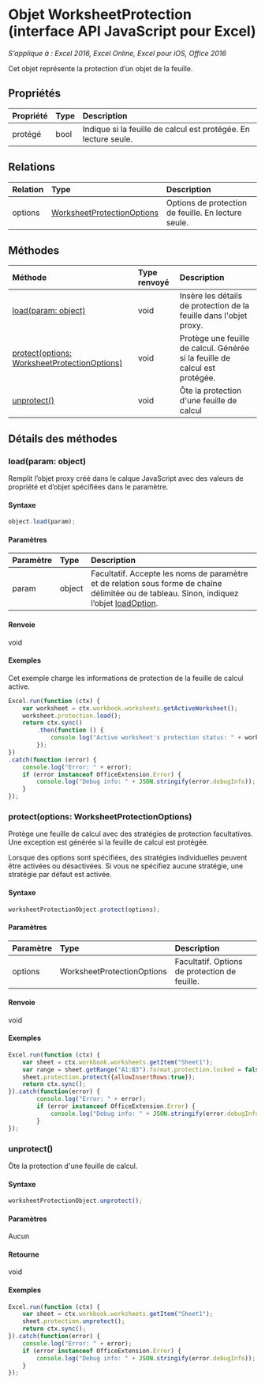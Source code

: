 # Objet WorksheetProtection (interface API JavaScript pour Excel)

_S’applique à : Excel 2016, Excel Online, Excel pour iOS, Office 2016_

Cet objet représente la protection d’un objet de la feuille.

## Propriétés

| Propriété   | Type|Description
|:---------------|:--------|:----------|
|protégé|bool|Indique si la feuille de calcul est protégée. En lecture seule.|

## Relations
| Relation | Type|Description|
|:---------------|:--------|:----------|
|options|[WorksheetProtectionOptions](worksheetprotectionoptions.md)|Options de protection de feuille. En lecture seule.|

## Méthodes

| Méthode   | Type renvoyé|Description|
|:---------------|:--------|:----------|
|[load(param: object)](#loadparam-object)|void|Insère les détails de protection de la feuille dans l'objet proxy.|
|[protect(options: WorksheetProtectionOptions)](#protectoptions-worksheetprotectionoption)|void|Protège une feuille de calcul. Générée si la feuille de calcul est protégée.|
|[unprotect()](#unprotect)|void|Ôte la protection d'une feuille de calcul|

## Détails des méthodes


### load(param: object)
Remplit l’objet proxy créé dans le calque JavaScript avec des valeurs de propriété et d’objet spécifiées dans le paramètre.

#### Syntaxe
```js
object.load(param);
```

#### Paramètres
| Paramètre   | Type|Description|
|:---------------|:--------|:----------|
|param|object|Facultatif. Accepte les noms de paramètre et de relation sous forme de chaîne délimitée ou de tableau. Sinon, indiquez l’objet [loadOption](loadoption.md).|

#### Renvoie
void

#### Exemples
Cet exemple charge les informations de protection de la feuille de calcul active.
```js
Excel.run(function (ctx) {
    var worksheet = ctx.workbook.worksheets.getActiveWorksheet();
    worksheet.protection.load();            
    return ctx.sync()
        .then(function () {
            console.log("Active worksheet's protection status: " + worksheet.protection.protected);
        });
})
.catch(function (error) {
    console.log("Error: " + error);
    if (error instanceof OfficeExtension.Error) {
        console.log("Debug info: " + JSON.stringify(error.debugInfo));
    }
});
```

### protect(options: WorksheetProtectionOptions)
Protège une feuille de calcul avec des stratégies de protection facultatives. Une exception est générée si la feuille de calcul est protégée. 

Lorsque des options sont spécifiées, des stratégies individuelles peuvent être activées ou désactivées. Si vous ne spécifiez aucune stratégie, une stratégie par défaut est activée. 

#### Syntaxe
```js
worksheetProtectionObject.protect(options);
```

#### Paramètres
| Paramètre   | Type|Description|
|:---------------|:--------|:----------|
|options|WorksheetProtectionOptions|Facultatif. Options de protection de feuille.|


#### Renvoie
void

#### Exemples
```js
Excel.run(function (ctx) { 
	var sheet = ctx.workbook.worksheets.getItem("Sheet1");
	var range = sheet.getRange("A1:B3").format.protection.locked = false;
	sheet.protection.protect({allowInsertRows:true});
	return ctx.sync(); 
}).catch(function(error) {
		console.log("Error: " + error);
		if (error instanceof OfficeExtension.Error) {
			console.log("Debug info: " + JSON.stringify(error.debugInfo));
		}
});

```
### unprotect()
Ôte la protection d'une feuille de calcul. 

#### Syntaxe
```js
worksheetProtectionObject.unprotect();
```

#### Paramètres
Aucun

#### Retourne
void

#### Exemples
```js
Excel.run(function (ctx) { 
	var sheet = ctx.workbook.worksheets.getItem("Sheet1");	
	sheet.protection.unprotect();
	return ctx.sync(); 
}).catch(function(error) {
    console.log("Error: " + error);
    if (error instanceof OfficeExtension.Error) {
        console.log("Debug info: " + JSON.stringify(error.debugInfo));
    }
});
```
